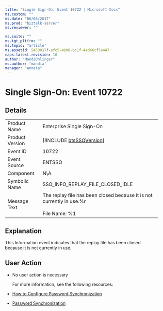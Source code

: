 ```yaml
---
title: "Single Sign-On: Event 10722 | Microsoft Docs"
ms.custom: ""
ms.date: "06/08/2017"
ms.prod: "biztalk-server"
ms.reviewer: ""

ms.suite: ""
ms.tgt_pltfrm: ""
ms.topic: "article"
ms.assetid: 5430017f-efc5-4906-bc1f-4ad66cf5a447
caps.latest.revision: 10
author: "MandiOhlinger"
ms.author: "mandia"
manager: "anneta"
---
```

# Single Sign-On: Event 10722
## Details  

|                 |                                                                                                 |
|-----------------|-------------------------------------------------------------------------------------------------|
|  Product Name   |                                    Enterprise Single Sign-On                                    |
| Product Version |                   [!INCLUDE [btsSSOVersion](../includes/btsssoversion-md.md)]                   |
|    Event ID     |                                              10722                                              |
|  Event Source   |                                             ENTSSO                                              |
|    Component    |                                               N\A                                               |
|  Symbolic Name  |                                SSO_INFO_REPLAY_FILE_CLOSED_IDLE                                 |
|  Message Text   | The replay file has been closed because it is not currently in use.%r<br /><br /> File Name: %1 |

## Explanation  
 This Information event indicates that the replay file has been closed because it is not currently in use.  

## User Action  

- No user action is necessary  

  For more information, see the following resources:  

- [How to Configure Password Synchronization](../core/how-to-configure-password-synchronization.md)  

- [Password Synchronization](../core/password-synchronization2.md)
